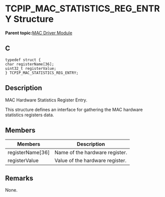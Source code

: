 # TCPIP\_MAC\_STATISTICS\_REG\_ENTRY Structure

**Parent topic:**[MAC Driver Module](GUID-0C1AF471-66D4-472F-84AF-212E9E18B21D.md)

## C

```
typedef struct {
char registerName[36];
uint32_t registerValue;
} TCPIP_MAC_STATISTICS_REG_ENTRY;
```

## Description

MAC Hardware Statistics Register Entry.

This structure defines an interface for gathering the MAC hardware statistics registers data.

## Members

|Members|Description|
|-------|-----------|
|registerName\[36\]|Name of the hardware register.|
|registerValue|Value of the hardware register.|

## Remarks

None.

